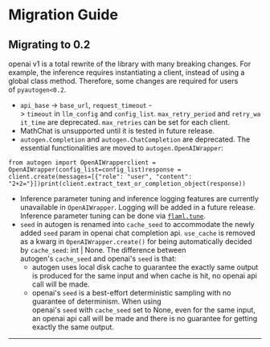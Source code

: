 # Migration Guide

## Migrating to 0.2[​](https://microsoft.github.io/autogen/docs/Migration-Guide#migrating-to-02 "Direct link to Migrating to 0.2")

openai v1 is a total rewrite of the library with many breaking changes. For example, the inference requires instantiating a client, instead of using a global class method. Therefore, some changes are required for users of `pyautogen<0.2`.

- `api_base` -> `base_url`, `request_timeout` -> `timeout` in `llm_config` and `config_list`. `max_retry_period` and `retry_wait_time` are deprecated. `max_retries` can be set for each client.
- MathChat is unsupported until it is tested in future release.
- `autogen.Completion` and `autogen.ChatCompletion` are deprecated. The essential functionalities are moved to `autogen.OpenAIWrapper`:

```
from autogen import OpenAIWrapperclient = OpenAIWrapper(config_list=config_list)response = client.create(messages=[{"role": "user", "content": "2+2="}])print(client.extract_text_or_completion_object(response))
```

- Inference parameter tuning and inference logging features are currently unavailable in `OpenAIWrapper`. Logging will be added in a future release. Inference parameter tuning can be done via [`flaml.tune`](https://microsoft.github.io/FLAML/docs/Use-Cases/Tune-User-Defined-Function).
- `seed` in autogen is renamed into `cache_seed` to accommodate the newly added `seed` param in openai chat completion api. `use_cache` is removed as a kwarg in `OpenAIWrapper.create()` for being automatically decided by `cache_seed`: int | None. The difference between autogen's `cache_seed` and openai's `seed` is that:
    - autogen uses local disk cache to guarantee the exactly same output is produced for the same input and when cache is hit, no openai api call will be made.
    - openai's `seed` is a best-effort deterministic sampling with no guarantee of determinism. When using openai's `seed` with `cache_seed` set to None, even for the same input, an openai api call will be made and there is no guarantee for getting exactly the same output.

---

